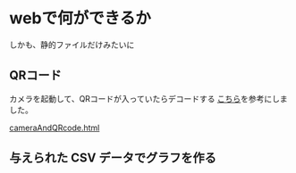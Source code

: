 # webで何ができるか
しかも、静的ファイルだけみたいに

## QRコード
カメラを起動して、QRコードが入っていたらデコードする
[こちら](http://dotnsf.blog.jp/archives/1078584611.html)を参考にしました。

[cameraAndQRcode.html][def]

[def]: ./cameraAndQRcode.html

## 与えられた CSV データでグラフを作る